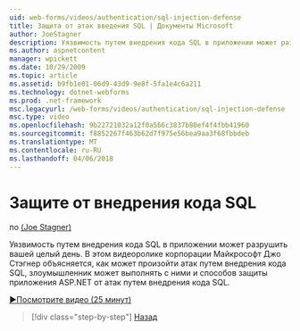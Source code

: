 ```yaml
---
uid: web-forms/videos/authentication/sql-injection-defense
title: Защита от атак введения SQL | Документы Microsoft
author: JoeStagner
description: Уязвимость путем внедрения кода SQL в приложении может разрушить вашей целый день. В этом видеоролике корпорации Майкрософт Джо Стэгнер объясняет, как атаки путем внедрения кода SQL может happ...
ms.author: aspnetcontent
manager: wpickett
ms.date: 10/29/2009
ms.topic: article
ms.assetid: b9fb1e01-06d9-43d9-9e8f-5fa1e4c6a211
ms.technology: dotnet-webforms
ms.prod: .net-framework
msc.legacyurl: /web-forms/videos/authentication/sql-injection-defense
msc.type: video
ms.openlocfilehash: 9b22721032a12f0a566c3837b80ef4f4fbb41960
ms.sourcegitcommit: f8852267f463b62d7f975e56bea9aa3f68fbbdeb
ms.translationtype: MT
ms.contentlocale: ru-RU
ms.lasthandoff: 04/06/2018
---
```

<a name="sql-injection-defense"></a>Защите от внедрения кода SQL
====================
по [(Joe Stagner)](https://github.com/JoeStagner)

Уязвимость путем внедрения кода SQL в приложении может разрушить вашей целый день. В этом видеоролике корпорации Майкрософт Джо Стэгнер объясняется, как может произойти атак путем внедрения кода SQL, злоумышленник может выполнять с ними и способов защиты приложения ASP.NET от атак путем внедрения кода SQL.

[&#9654;Посмотрите видео (25 минут)](https://channel9.msdn.com/Blogs/ASP-NET-Site-Videos/sql-injection-defense)

> [!div class="step-by-step"]
> [Назад](creating-inactive-users.md)
